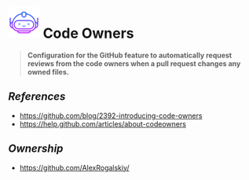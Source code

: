 # ![image info](../assets/icons/icons8-inspector-64.png) Code Owners

> **Configuration for the GitHub feature to automatically request reviews from the code owners when a pull request changes any owned files.**

## *References*

- <https://github.com/blog/2392-introducing-code-owners>
- <https://help.github.com/articles/about-codeowners>

## *Ownership*

- <https://github.com/AlexRogalskiy/>
